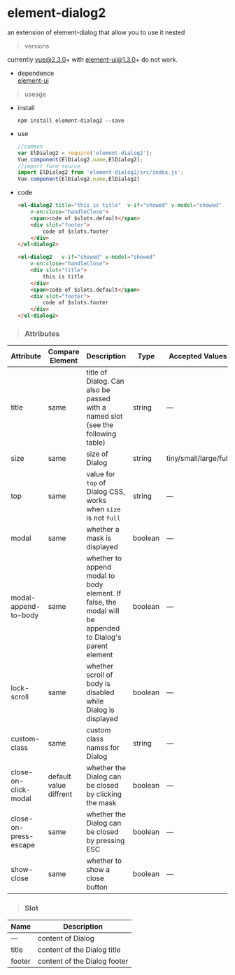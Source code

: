 # element-dialog2
an extension of element-dialog that allow you to use it nested

> versions 

currently vue@2.3.0+ with element-ui@1.3.0+ do not work.


- dependence      
    [element-ui][element]   
    
    [element]: https://github.com/ElemeFE/element "element-ui"

> useage  

 - install
    ```shell
    npm install element-dialog2 --save
    ```
 - use
    ```javascript
    //common 
    var ElDialog2 = require('element-dialog2');
    Vue.component(ElDialog2.name,ElDialog2);
    //import form source
    import ElDialog2 from 'element-dialog2/src/index.js';
    Vue.component(ElDialog2.name,ElDialog2)
    ```
 - code
    ```html
    <el-dialog2 title="this is title"  v-if="showed" v-model="showed"
        v-on:close="handleClose">
        <span>code of $slots.default</span>
        <div slot="footer">
            code of $slots.footer
        </div>
    </el-dialog2>
    ```
    ```html
    <el-dialog2   v-if="showed" v-model="showed"
        v-on:close="handleClose">
        <div slot="title">
            this is title
        </div>
        <span>code of $slots.default</span>
        <div slot="footer">
            code of $slots.footer
        </div>
    </el-dialog2>
    ```

> ### Attributes

| Attribute     |Compare Element | Description          | Type      | Accepted Values       | Default  |
|---------- |------|-------------- |---------- |--------------------------------  |-------- |
| title     |same| title of Dialog. Can also be passed with a named slot (see the following table) | string    | — | — |
| size      |same| size of Dialog | string    | tiny/small/large/full | small |
| top      |same| value for `top` of Dialog CSS, works when `size` is not `full` | string    | — | 15% |
| modal    |same | whether a mask is displayed | boolean   | — | true |
| modal-append-to-body     |same| whether to append modal to body element. If false, the modal will be appended to Dialog's parent element | boolean   | — | true |
| lock-scroll     |same| whether scroll of body is disabled while Dialog is displayed | boolean   | — | true |
| custom-class      |same| custom class names for Dialog | string    | — | — |
| close-on-click-modal |default value diffrent| whether the Dialog can be closed by clicking the mask | boolean    | — | `false` |
| close-on-press-escape |same| whether the Dialog can be closed by pressing ESC | boolean    | — | true |
| show-close |same| whether to show a close button | boolean    | — | true |

> ### Slot

| Name | Description |
|------|--------|
| — | content of Dialog |
| title | content of the Dialog title |
| footer | content of the Dialog footer |